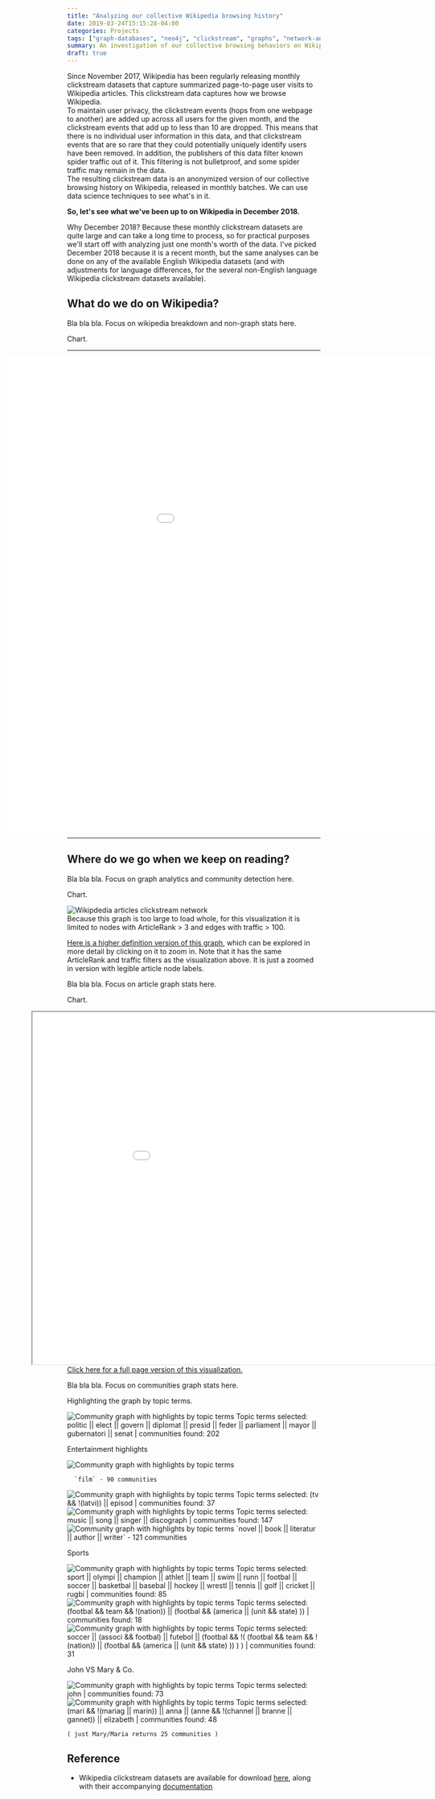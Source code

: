 ```yaml
---
title: "Analyzing our collective Wikipedia browsing history"
date: 2019-03-24T15:15:28-04:00
categories: Projects
tags: ["graph-databases", "neo4j", "clickstream", "graphs", "network-analysis", "Python", "visualization", "D3", "vis.js"]
summary: An investigation of our collective browsing behaviors on Wikipedia.
draft: true
---
```


Since November 2017, Wikipedia has been regularly releasing monthly clickstream datasets that capture summarized page-to-page user visits to Wikipedia articles. This clickstream data captures how we browse Wikipedia.  
To maintain user privacy, the clickstream events (hops from one webpage to another) are added up across all users for the given month, and the clickstream events that add up to less than 10 are dropped. This means that there is no individual user information in this data, and that clickstream events that are so rare that they could potentially uniquely identify users have been removed. In addition, the publishers of this data filter known spider traffic out of it. This filtering is not bulletproof, and some spider traffic may remain in the data.  
The resulting clickstream data is an anonymized version of our collective browsing history on Wikipedia, released in monthly batches. We can use data science techniques to see what's in it.

**So, let's see what we've been up to on Wikipedia in December 2018.**  

Why December 2018? Because these monthly clickstream datasets are quite large and can take a long time to process, so for practical purposes we'll start off with analyzing just one month's worth of the data. I've picked December 2018 because it is a recent month, but the same analyses can be done on any of the available English Wikipedia datasets (and with adjustments for language differences, for the several non-English language Wikipedia clickstream datasets available).


What do we do on Wikipedia?
---

Bla bla bla. Focus on wikipedia breakdown and non-graph stats here.

Chart.
<hr>
<iframe id="viz1" style="margin-left: -24%;" type="text/html" width="1200" height="940" src="/visualizations/analyzing-our-collective-wikipedia-browsing-history-viz-1" allowfullscreen frameborder="0">
</iframe>
<hr>


Where do we go when we keep on reading?
---

Bla bla bla. Focus on graph analytics and community detection here.

Chart.
<div class="flexbox-container">
  <div class="img-col-half">
    <img src="/images/en_1218_louvain_viz_1_copied_img2_small2.png" alt="Wikipdedia articles clickstream network">
  </div>
  <div class="img-col-half">
    Because this graph is too large to load whole, for this visualization it is limited to nodes with ArticleRank > 3 and edges with traffic > 100.  
  </div>
</div>

<a href="https://upload.wikimedia.org/wikipedia/commons/4/46/English_Wikipedia_clickstream_communities_December_2018.png" target="_blank">Here is a higher definition version of this graph</a>, which can be explored in more detail by clicking on it to zoom in. Note that it has the same ArticleRank and traffic filters as the visualization above. It is just a zoomed in version with legible article node labels.



Bla bla bla. Focus on article graph stats here.

Chart.
<iframe id="viz2" style="margin-left: -14%;" type="text/html" width="1000" height="700" src="/visualizations/analyzing-our-collective-wikipedia-browsing-history-viz-2" allowfullscreen frameborder="1">
</iframe>
<a href="/visualizations/analyzing-our-collective-wikipedia-browsing-history-viz-2" target="_blank">Click here for a full page version of this visualization.</a>



Bla bla bla. Focus on communities graph stats here.


Highlighting the graph by topic terms.  


<div class="img-row">
  <div class="img-col-half">
    <img src="/images/comm_graph_highlights_13.png" alt="Community graph with highlights by topic terms">
    Topic terms selected: politic || elect || govern || diplomat || presid || feder || parliament || mayor || gubernatori || senat | communities found: 202  
  </div>
  <div class="img-col-half">

  </div>
</div>

Entertainment highlights  

<div class="img-row">
  <div class="img-col-third">
  </div>
  <div class="img-col-third">
    <img src="/images/comm_graph_highlights_3.png" alt="Community graph with highlights by topic terms">


      `film` - 90 communities
  </div>
  <div class="img-col-third">
    <img src="/images/comm_graph_highlights_4.png" alt="Community graph with highlights by topic terms">
    Topic terms selected: (tv && !(latvi)) || episod | communities found: 37   
  </div>
</div>

<div class="img-row">
  <div class="img-col-third">
  </div>
  <div class="img-col-third">
    <img src="/images/comm_graph_highlights_5.png" alt="Community graph with highlights by topic terms">
    Topic terms selected: music || song || singer || discograph | communities found: 147
  </div>
  <div class="img-col-third">
    <img src="/images/comm_graph_highlights_2.png" alt="Community graph with highlights by topic terms">
    `novel || book || literatur || author || writer` - 121 communities  
  </div>
</div>



Sports


<div class="img-row">
  <div class="img-col-third">
    <img src="/images/comm_graph_highlights_9.png" alt="Community graph with highlights by topic terms">
    Topic terms selected: sport || olympi || champion || athlet || team || swim || runn || footbal || soccer || basketbal || basebal || hockey || wrestl || tennis || golf || cricket || rugbi | communities found: 85
  </div>
  <div class="img-col-third">
    <img src="/images/comm_graph_highlights_10.png" alt="Community graph with highlights by topic terms">
    Topic terms selected: (footbal && team && !(nation)) || (footbal && (america || (unit && state) )) | communities found: 18
  </div>
  <div class="img-col-third">
    <img src="/images/comm_graph_highlights_11.png" alt="Community graph with highlights by topic terms">
    Topic terms selected: soccer || (associ && footbal) || futebol || (footbal && !( (footbal && team && !(nation)) || (footbal && (america || (unit && state) )) ) ) | communities found: 31  
  </div>
</div>




John VS Mary & Co.

<div class="img-row">
  <div class="img-col-third">
  </div>
  <div class="img-col-third">
    <img src="/images/comm_graph_highlights_16.png" alt="Community graph with highlights by topic terms">
    Topic terms selected: john | communities found: 73  
  </div>
  <div class="img-col-third">
    <img src="/images/comm_graph_highlights_17.png" alt="Community graph with highlights by topic terms">
    Topic terms selected: (mari && !(mariag || marin)) || anna || (anne && !(channel || branne || gannet)) || elizabeth | communities found: 48  

    ( just Mary/Maria returns 25 communities )
  </div>
</div>





Reference
---
 - Wikipedia clickstream datasets are available for download [here](https://dumps.wikimedia.org/other/clickstream/), along with their accompanying [documentation](https://dumps.wikimedia.org/other/clickstream/readme.html)
